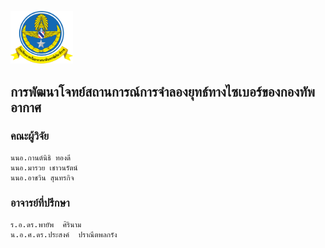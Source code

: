 <img src="/images/logo.gif"
img width="100"
raw=true
style="margin-right: 2px;"
/> 
## การพัฒนาโจทย์สถานการณ์การจำลองยุทธ์ทางไซเบอร์ของกองทัพอากาศ 

### คณะผู้วิจัย
```
นนอ.กานต์นิธิ ทองดี
นนอ.มารวย เชาวนรัตน์
นนอ.อาชวิน สุนทรกิจ
```
### อาจารย์ที่ปรึกษา
```
ร.อ.ดร.พายัพ  ศิรินาม
น.อ.ศ.ดร.ประสงค์  ปราณีตพลกรัง
```
<br/>
